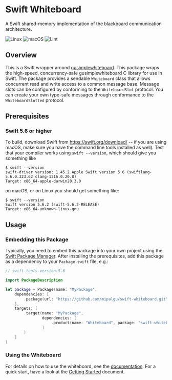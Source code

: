 # Swift Whiteboard

A Swift shared-memory implementation of the blackboard communication architecture.

![Linux](https://github.com/mipalgu/swift-whiteboard/actions/workflows/ci-linux.yml/badge.svg) 
![macOS](https://github.com/mipalgu/swift-whiteboard/actions/workflows/ci-macOS.yml/badge.svg) 
![Lint](https://github.com/mipalgu/swift-whiteboard/actions/workflows/swiftlint.yml/badge.svg) 

## Overview

This is a Swift wrapper around [gusimplewhiteboard](https://github.com/mipalgu/gusimplewhiteboard).
This package wraps the high-speed, concurrency-safe gusimplewhiteboard C library for use in Swift. The package provides a sendable ``Whiteboard`` class that allows concurrent read and write access to a common message base. Message slots can be configured by conforming to the ``WhiteboardSlot`` protocol. You can create your own type-safe messages through conformance to the ``WhiteboardSlotted`` protocol.

## Prerequisites

### Swift 5.6 or higher

To build, download Swift from https://swift.org/download/ -- if you are using macOS, make sure you have the command line tools installed as well).  Test that your compiler works using `swift --version`, which should give you something like

	$ swift --version
	swift-driver version: 1.45.2 Apple Swift version 5.6 (swiftlang-5.6.0.323.62 clang-1316.0.20.8)
    Target: x86_64-apple-darwin20.3.0

on macOS, or on Linux you should get something like:

	$ swift --version
	Swift version 5.6.2 (swift-5.6.2-RELEASE)
	Target: x86_64-unknown-linux-gnu

## Usage

### Embedding this Package

Typically, you need to embed this package into your own project using the [Swift Package Manager](https://swift.org/package-manager/).  After installing the prerequisites, add this package as a dependency to your `Package.swift` file, e.g.:

```swift
// swift-tools-version:5.6

import PackageDescription

let package = Package(name: "MyPackage",
    dependencies: [
        .package(url: "https://github.com/mipalgu/swift-whiteboard.git", branch: "main"),
    ],    
    targets: [
        .target(name: "MyPackage",
                dependencies: [
                    .product(name: "Whiteboard", package: "swift-whiteboard")
                ]
        )
    ]
)
```

### Using the Whiteboard

For details on how to use the whiteboard, see the [documentation](https://github.com/mipalgu/swift-whiteboard/blob/main/Sources/Whiteboard/Whiteboard.docc/Whiteboard.md).  For a quick start, have a look at the [Getting Started](https://github.com/mipalgu/swift-whiteboard/blob/main/Sources/Whiteboard/Whiteboard.docc/GettingStarted.md) document.